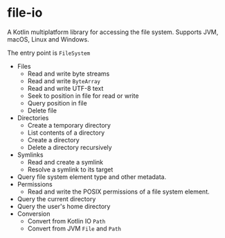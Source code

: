 # file-io

A Kotlin multiplatform library for accessing the file system. Supports JVM, macOS, Linux and Windows.

The entry point is `FileSystem`

- Files
  - Read and write byte streams
  - Read and write `ByteArray`
  - Read and write UTF-8 text
  - Seek to position in file for read or write
  - Query position in file
  - Delete file
- Directories
  - Create a temporary directory
  - List contents of a directory
  - Create a directory
  - Delete a directory recursively
- Symlinks
  - Read and create a symlink
  - Resolve a symlink to its target
- Query file system element type and other metadata.
- Permissions
  - Read and write the POSIX permissions of a file system element.
- Query the current directory
- Query the user's home directory
- Conversion
  - Convert from Kotlin IO `Path`
  - Convert from JVM `File` and `Path`

